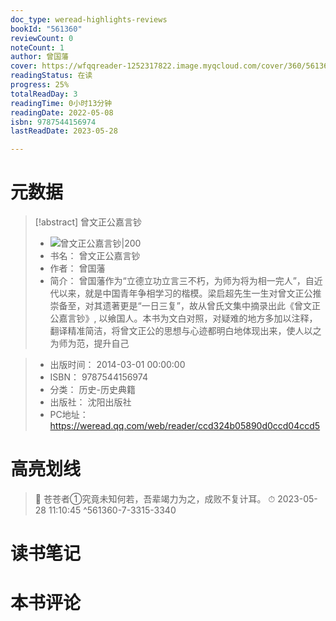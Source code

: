 ```yaml
---
doc_type: weread-highlights-reviews
bookId: "561360"
reviewCount: 0
noteCount: 1
author: 曾国藩
cover: https://wfqqreader-1252317822.image.myqcloud.com/cover/360/561360/t7_561360.jpg
readingStatus: 在读
progress: 25%
totalReadDay: 3
readingTime: 0小时13分钟
readingDate: 2022-05-08
isbn: 9787544156974
lastReadDate: 2023-05-28

---
```

# 元数据
> [!abstract] 曾文正公嘉言钞
> - ![ 曾文正公嘉言钞|200](https://wfqqreader-1252317822.image.myqcloud.com/cover/360/561360/t7_561360.jpg)
> - 书名： 曾文正公嘉言钞
> - 作者： 曾国藩
> - 简介：     曾国藩作为“立德立功立言三不朽，为师为将为相一完人”，自近代以来，就是中国青年争相学习的楷模。梁启超先生一生对曾文正公推崇备至，对其遗著更是“一日三复”，故从曾氏文集中摘录出此《曾文正公嘉言钞》, 以飨国人。本书为文白对照，对疑难的地方多加以注释，翻译精准简洁，将曾文正公的思想与心迹都明白地体现出来，使人以之为师为范，提升自己

> - 出版时间： 2014-03-01 00:00:00
> - ISBN： 9787544156974
> - 分类： 历史-历史典籍
> - 出版社： 沈阳出版社
> - PC地址：https://weread.qq.com/web/reader/ccd324b05890d0ccd04ccd5

# 高亮划线



> 📌 苍苍者①究竟未知何若，吾辈竭力为之，成败不复计耳。 
> ⏱ 2023-05-28 11:10:45 ^561360-7-3315-3340

# 读书笔记

# 本书评论

